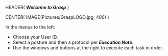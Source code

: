 HEADER( *__Welcome to Grasp__* )

CENTER( IMAGE(Pictures/GraspLOGO.jpg, 400) )

In the menus to the left:

- Choose your User ID.
- Select a posture and then a protocol per *__Execution Note__*.
- Use the windows and buttons at the right to execute each task in order.
